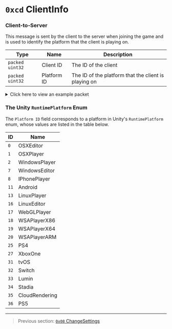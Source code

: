 # `0xcd` ClientInfo

### Client-to-Server

This message is sent by the client to the server when joining the game and is used to identify the platform that the client is playing on.

| Type | Name | Description |
| --- | --- | --- |
| `packed uint32` | Client ID | The ID of the client |
| `packed uint32` | Platform ID | The ID of the platform that the client is playing on |

<details>
    <summary>Click here to view an example packet</summary>

```
01                # Reliable packet
0069              # Nonce
090005            # Hazel message (tag of 0x05 = GameData)
    d3503f8a      # Game ID: -1975562029 (REDSUS)
    0200cd        # Hazel message (tag of 0xcd = ClientInfo)
        05        # Client ID: 5
        02        # Platform ID: 2 (WindowsPlayer)
```
</details>

### The Unity `RuntimePlatform` Enum

The `Platform ID` field corresponds to a platform in Unity's `RuntimePlatform` enum, whose values are listed in the table below.

| ID | Name |
| --- | --- |
| `0` | OSXEditor |
| `1` | OSXPlayer |
| `2` | WindowsPlayer |
| `7` | WindowsEditor |
| `8` | IPhonePlayer |
| `11` | Android |
| `13` | LinuxPlayer |
| `16` | LinuxEditor |
| `17` | WebGLPlayer |
| `18` | WSAPlayerX86 |
| `19` | WSAPlayerX64 |
| `20` | WSAPlayerARM |
| `25` | PS4 |
| `27` | XboxOne |
| `31` | tvOS |
| `32` | Switch |
| `33` | Lumin |
| `34` | Stadia |
| `35` | CloudRendering |
| `36` | PS5 |

---

> Previous section: [`0x08` ChangeSettings](08_changesettings.md)
